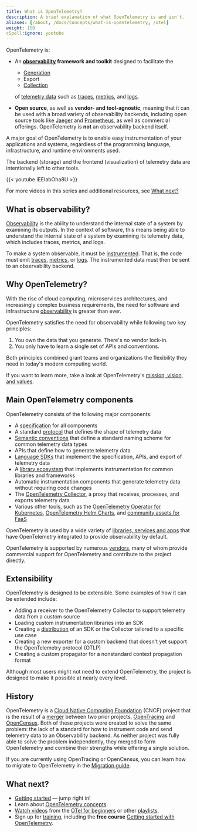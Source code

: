 ```yaml
---
title: What is OpenTelemetry?
description: A brief explanation of what OpenTelemetry is and isn't.
aliases: [/about, /docs/concepts/what-is-opentelemetry, /otel]
weight: 150
cSpell:ignore: youtube
---
```


OpenTelemetry is:

- An **[observability] framework and toolkit** designed to facilitate the

  - [Generation][instr]
  - Export
  - [Collection](../concepts/components/#collector)

  of [telemetry data][] such as [traces], [metrics], and [logs].

- **Open source**, as well as **vendor- and tool-agnostic**, meaning that it can
  be used with a broad variety of observability backends, including open source
  tools like [Jaeger] and [Prometheus], as well as commercial offerings.
  OpenTelemetry is **not** an observability backend itself.

A major goal of OpenTelemetry is to enable easy instrumentation of your
applications and systems, regardless of the programming language,
infrastructure, and runtime environments used.

The backend (storage) and the frontend (visualization) of telemetry data are
intentionally left to other tools.

<div class="td-max-width-on-larger-screens">
{{< youtube iEEIabOha8U >}}
</div>

For more videos in this series and additional resources, see
[What next?](#what-next)

## What is observability?

[Observability] is the ability to understand the internal state of a system by
examining its outputs. In the context of software, this means being able to
understand the internal state of a system by examining its telemetry data, which
includes traces, metrics, and logs.

To make a system observable, it must be [instrumented][instr]. That is, the code
must emit [traces], [metrics], or [logs]. The instrumented data must then be
sent to an observability backend.

## Why OpenTelemetry?

With the rise of cloud computing, microservices architectures, and increasingly
complex business requirements, the need for software and infrastructure
[observability] is greater than ever.

OpenTelemetry satisfies the need for observability while following two key
principles:

1. You own the data that you generate. There's no vendor lock-in.
2. You only have to learn a single set of APIs and conventions.

Both principles combined grant teams and organizations the flexibility they need
in today's modern computing world.

If you want to learn more, take a look at OpenTelemetry's
[mission, vision, and values](/community/mission/).

## Main OpenTelemetry components

OpenTelemetry consists of the following major components:

- A [specification](../specs/otel) for all components
- A standard [protocol](../specs/otlp/) that defines the shape of telemetry data
- [Semantic conventions](../specs/semconv/) that define a standard naming scheme
  for common telemetry data types
- APIs that define how to generate telemetry data
- [Language SDKs](../languages) that implement the specification, APIs, and
  export of telemetry data
- A [library ecosystem](/ecosystem/registry) that implements instrumentation for
  common libraries and frameworks
- Automatic instrumentation components that generate telemetry data without
  requiring code changes
- The [OpenTelemetry Collector](../collector), a proxy that receives, processes,
  and exports telemetry data
- Various other tools, such as the
  [OpenTelemetry Operator for Kubernetes](../platforms/kubernetes/operator/),
  [OpenTelemetry Helm Charts](../platforms/kubernetes/helm/), and
  [community assets for FaaS](../platforms/faas/)

OpenTelemetry is used by a wide variety of
[libraries, services and apps](/ecosystem/integrations/) that have OpenTelemetry
integrated to provide observability by default.

OpenTelemetry is supported by numerous [vendors](/ecosystem/vendors/), many of
whom provide commercial support for OpenTelemetry and contribute to the project
directly.

## Extensibility

OpenTelemetry is designed to be extensible. Some examples of how it can be
extended include:

- Adding a receiver to the OpenTelemetry Collector to support telemetry data
  from a custom source
- Loading custom instrumentation libraries into an SDK
- Creating a [distribution](../concepts/distributions/) of an SDK or the
  Collector tailored to a specific use case
- Creating a new exporter for a custom backend that doesn't yet support the
  OpenTelemetry protocol (OTLP)
- Creating a custom propagator for a nonstandard context propagation format

Although most users might not need to extend OpenTelemetry, the project is
designed to make it possible at nearly every level.

## History

OpenTelemetry is a [Cloud Native Computing Foundation][] (CNCF) project that is
the result of a [merger] between two prior projects,
[OpenTracing](https://opentracing.io) and [OpenCensus](https://opencensus.io).
Both of these projects were created to solve the same problem: the lack of a
standard for how to instrument code and send telemetry data to an Observability
backend. As neither project was fully able to solve the problem independently,
they merged to form OpenTelemetry and combine their strengths while offering a
single solution.

If you are currently using OpenTracing or OpenCensus, you can learn how to
migrate to OpenTelemetry in the [Migration guide](../migration/).

[merger]:
  https://www.cncf.io/blog/2019/05/21/a-brief-history-of-opentelemetry-so-far/

## What next?

- [Getting started](../getting-started/) &mdash; jump right in!
- Learn about [OpenTelemetry concepts](../concepts/).
- [Watch videos][] from the [OTel for beginners][] or other [playlists].
- Sign up for [training](/training), including the **free course**
  [Getting started with OpenTelemetry](/training/#courses).

[Cloud Native Computing Foundation]: https://www.cncf.io
[instr]: ../concepts/instrumentation
[Jaeger]: https://www.jaegertracing.io/
[logs]: ../concepts/signals/logs/
[metrics]: ../concepts/signals/metrics/
[observability]: ../concepts/observability-primer/#what-is-observability
[OTel for beginners]:
  https://www.youtube.com/playlist?list=PLVYDBkQ1TdyyWjeWJSjXYUaJFVhplRtvN
[playlists]: https://www.youtube.com/@otel-official/playlists
[Prometheus]: https://prometheus.io/
[telemetry data]: ../concepts/signals/
[traces]: ../concepts/signals/traces/
[Watch videos]: https://www.youtube.com/@otel-official
